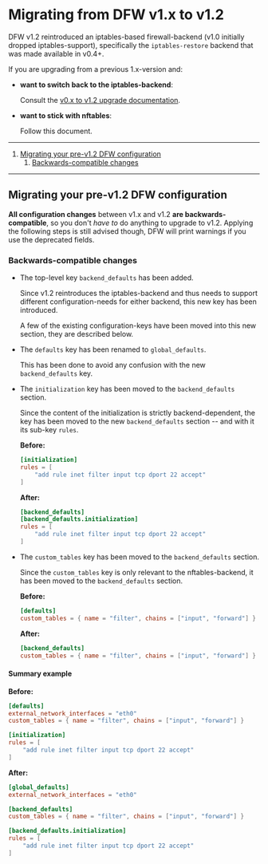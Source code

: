 # Migrating from DFW v1.x to v1.2

DFW v1.2 reintroduced an iptables-based firewall-backend (v1.0 initially dropped iptables-support), specifically the `iptables-restore` backend that was made available in v0.4+.

If you are upgrading from a previous 1.x-version and:

* **want to switch back to the iptables-backend**:

    Consult the [v0.x to v1.2 upgrade documentation][migration-v0.x-to-v1.2].

* **want to stick with nftables**:

    Follow this document.

[migration-v0.x-to-v1.2]: https://github.com/pitkley/dfw/blob/main/docs/migration/v0.x-to-v1.2.md

---

1. [Migrating your pre-v1.2 DFW configuration](#migratingconfig)
    1. [Backwards-compatible changes](#migratingconfig-backwardscompatiblechanges)

---

## <a name="migratingconfig"></a> Migrating your pre-v1.2 DFW configuration

**All configuration changes** between v1.x and v1.2 **are backwards-compatible**, so you don't *have to* do anything to upgrade to v1.2.
Applying the following steps is still advised though, DFW will print warnings if you use the deprecated fields.

### <a name="migratingconfig-backwardscompatiblechanges"></a>Backwards-compatible changes

* The top-level key `backend_defaults` has been added.

    Since v1.2 reintroduces the iptables-backend and thus needs to support different configuration-needs for either backend, this new key has been introduced.

    A few of the existing configuration-keys have been moved into this new section, they are described below.

* The `defaults` key has been renamed to `global_defaults`.

    This has been done to avoid any confusion with the new `backend_defaults` key.

* The `initialization` key has been moved to the `backend_defaults` section.

    Since the content of the initialization is strictly backend-dependent, the key has been moved to the new `backend_defaults` section -- and with it its sub-key `rules`.

    **Before:**

    ```toml
    [initialization]
    rules = [
        "add rule inet filter input tcp dport 22 accept"
    ]
    ```

    **After:**

    ```toml
    [backend_defaults]
    [backend_defaults.initialization]
    rules = [
        "add rule inet filter input tcp dport 22 accept"
    ]
    ```

* The `custom_tables` key has been moved to the `backend_defaults` section.

    Since the `custom_tables` key is only relevant to the nftables-backend, it has been moved to the `backend_defaults` section.

    **Before:**

    ```toml
    [defaults]
    custom_tables = { name = "filter", chains = ["input", "forward"] }
    ```

    **After:**

    ```toml
    [backend_defaults]
    custom_tables = { name = "filter", chains = ["input", "forward"] }
    ```

#### Summary example

**Before:**

```toml
[defaults]
external_network_interfaces = "eth0"
custom_tables = { name = "filter", chains = ["input", "forward"] }

[initialization]
rules = [
    "add rule inet filter input tcp dport 22 accept"
]
```

**After:**

```toml
[global_defaults]
external_network_interfaces = "eth0"

[backend_defaults]
custom_tables = { name = "filter", chains = ["input", "forward"] }

[backend_defaults.initialization]
rules = [
    "add rule inet filter input tcp dport 22 accept"
]
```
